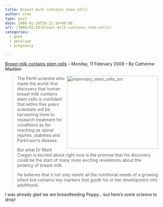 ```yaml
---
title: Breast milk contains stem cells
author: alan
type: post
date: 2008-02-20T20:12:10+00:00
url: /2008/02/20/breast-milk-contains-stem-cells/
categories:
  - geek
  - penelope
  - pregnancy

---
```

[Breast milk contains stem cells][1] &#8211; Monday, 11 February 2008 &#8211; By Catherine Madden

> <img src="http://www.sciencealert.com.au/images/stories/mammary_stem_cells_sm.jpg" alt="mammary_stem_cells_sm" title="mammary_stem_cells_sm" align="right" height="240" width="300" />The Perth scientist who made the world-first discovery that human breast milk contains stem cells is confident that within five years scientists will be harvesting them to research treatment for conditions as far-reaching as spinal injuries, diabetes and Parkinson’s disease.
>
> But what Dr Mark Cregan is excited about right now is the promise that his discovery could be the start of many more exciting revelations about the potency of breast milk.
>
> He believes that it not only meets all the nutritional needs of a growing infant but contains key markers that guide his or her development into adulthood.

I was already glad we are breastfeeding Poppy&#8230; but here&#8217;s some science to drop!


 [1]: http://www.sciencealert.com.au/news/20081102-16879.html
